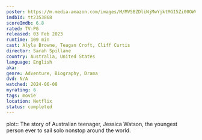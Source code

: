 ```yaml
---
poster: https://m.media-amazon.com/images/M/MV5BZDliNjMwYjktMGI5Zi00OWVkLWJmOWYtNjAxNGI1YzA3MTYxXkEyXkFqcGdeQXVyMTEzMTI1Mjk3._V1_SX300.jpg
imdbId: tt2353868
scoreImdb: 6.8
rated: TV-PG
released: 03 Feb 2023
runtime: 109 min
cast: Alyla Browne, Teagan Croft, Cliff Curtis
director: Sarah Spillane
country: Australia, United States
language: English
aka: 
genre: Adventure, Biography, Drama
dvd: N/A
watched: 2024-06-08
myrating: 6
tags: movie
location: Netflix
status: completed
---
```


plot:: The story of Australian teenager, Jessica Watson, the youngest person ever to sail solo nonstop around the world.